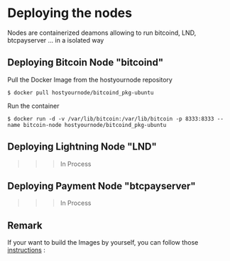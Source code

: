 Deploying the nodes
==
Nodes are containerized deamons allowing to run bitcoind, LND, btcpayserver ... in a isolated way

Deploying Bitcoin Node "bitcoind"
- 
Pull the Docker Image from the hostyournode repository
<pre><code>$ docker pull hostyournode/bitcoind_pkg-ubuntu</code></pre>

Run the container
<pre><code>$ docker run -d -v /var/lib/bitcoin:/var/lib/bitcoin -p 8333:8333 --name bitcoin-node hostyournode/bitcoind_pkg-ubuntu</code></pre>

Deploying Lightning Node "LND"
- 
>>> In Process

Deploying Payment Node "btcpayserver"
- 
>>> In Process

Remark
- 
If your want to build the Images by yourself, you can follow those <a href="https://github.com/babonet13/HostYourNode/tree/master/Docker/bitcoind_pkg-ubuntu">instructions</a> : 
